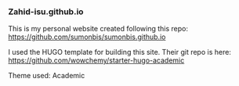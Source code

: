 ###  Zahid-isu.github.io

This is my personal website created following this repo: https://github.com/sumonbis/sumonbis.github.io

I used the HUGO template for building this site. Their git repo is here: https://github.com/wowchemy/starter-hugo-academic

Theme used: Academic
